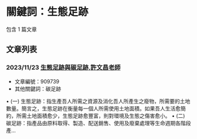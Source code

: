 # 關鍵詞：生態足跡

包含 1 篇文章

## 文章列表

### 2023/11/23 [生態足跡與碳足跡,許文昌老師](../../articles/909739_%E7%94%9F%E6%85%8B%E8%B6%B3%E8%B7%A1%E8%88%87%E7%A2%B3%E8%B6%B3%E8%B7%A1%2C%E8%A8%B1%E6%96%87%E6%98%8C%E8%80%81%E5%B8%AB.md)
- 文章編號：909739
- 其他關鍵詞：碳足跡

• (一) 生態足跡：指生產吾人所需之資源及消化吾人所產生之廢物，所需要的土地數量。簡言之，生態足跡在衡量每一個人所需使用土地面積。如果吾人生活愈簡約，所需土地面積愈少，生態足跡愈豐富，則對環境及生態之傷害愈小。 • (二) 碳足跡：指產品由原料取得、製造、配送銷售、使用及廢棄處理等生命週期各階段產...
